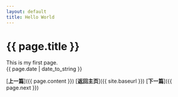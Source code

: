 ```yaml
---
layout: default  
title: Hello World  
---
```


# {{ page.title }}
This is my first page.  
{{ page.date | date_to_string }}  

  [**上一篇**]({{ page.content }}) [**返回主页**]({{ site.baseurl }}) [**下一篇**]({{ page.next }})  
